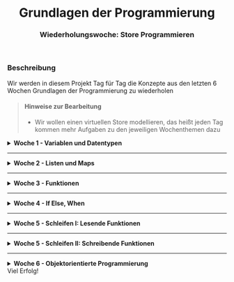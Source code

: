 <h1 align="center">Grundlagen der Programmierung</h1>
<h3 align="center">Wiederholungswoche: Store Programmieren</h3>
<br>



### Beschreibung
Wir werden in diesem Projekt Tag für Tag die Konzepte aus den letzten 6 Wochen Grundlagen der Programmierung zu wiederholen

> #### Hinweise zur Bearbeitung
> - Wir wollen einen virtuellen Store modellieren, das heißt jeden Tag kommen mehr Aufgaben zu den jeweiligen Wochenthemen dazu

<details>
<summary> <b> Woche 1 - Variablen und Datentypen </b> </summary>
  In der 1. Woche haben wir Variablen und Datentypen kennengelernt.

Lege in der `Main.kt` im `src` Ordner folgende Variablen an und denke dir die passenden Variablennamen und Datentypen dazu selber aus:

1. Name des Stores - sei kreativ
2. kurze Beschreibung, welche Art von Produkte es in deinem Store zu kaufen gibt - sei kreativ
3. Eine Filialnummer - dein Store ist der 13. seiner Art in ganz Deutschland
4. den Namen der Person, die den Store leitet - soll über `readln()` eingegeben werden
5. das Alter der Person, die den Store leitet - soll über `readln()` eingegeben werden
6. Information darüber, ob aktuell eine Rabattaktion läuft oder nicht

Danach drucke alle diese Informationen hübsch in der Konsole aus.


</details>

---

<details>
<summary> <b> Woche 2 - Listen und Maps </b> </summary>

Jetzt wollen wir den Umgang mit Listen und Maps üben.

1. Erstelle eine Variable namens `inventar` in der du 5 Produkte mit ihren Preisen anlegst.
- Welche Datenstruktur ist geeignet, um Schlüssel gemeinsam mit Werten anzulegen?
- Welche Datentypen sollten Schlüssel und Werte jeweils haben?

2. Füge jetzt manuell, das heißt mit der richtigen Funktion/Syntax und nicht einfach, indem du die originale Map bearbeitest, folgendes hinzu:

- Ein Produkt namens `iPhone` mit dem Preis `9999.99`
- Ein Produkt namens `Kaugummi` mit dem Preis `2.49`
- Ein Produkt namens `Smoothie` mit dem Preis `4.99`

Um dies zu tun, gibt es 2 unterschiedliche Syntaxen. 
Suche in den LiveBeispielen aus der Vorlesung heraus, was die beiden sind. Nutze beide mind. 1x, für das 3. Produkt kannst du die benutzen, die dir besser gefällt.

3. Aktualisierung der Preise: Verringere den Preis von 3 Produkten deiner Wahl um 1.50 Euro.

  - Um dies zu tun, gibt es 2 unterschiedliche Syntaxen.
   - Suche in den LiveBeispielen aus der Vorlesung heraus, was die beiden sind. Nutze beide mind. 1x, für das 3. Produkt kannst du die benutzen, die dir besser gefällt.

4. Produkt entfernen: Entferne das teuerste Produkt (du musst das Programm nicht rausfinden lassen, welches das teuerste ist, sondern kannst es selbst identifizieren)

5. Prüfe, ob das Produkt "Kaugummi" noch in der Map existiert und printe eine entsprechende Nachricht in die Konsole aus. Dafür brauchst du if else.


6. Prüfe, ob es ein Produkt mit dem Preis 1.49 in der Map gibt und drucke eine entsprechende Nachricht in der Konsole aus.


7. Listen anlegen:
- Lege jetzt jeweils eine Liste mit 
  - allen Produkten 
  - allen Preisen 
  
  an. Dafür gibt es wieder eine Funktion/Schlüsselwort, mit dem du alle keys und alle values einfach aus der map ziehen und in eine neue Variable speichern kannst. 

- Achte darauf, dass es sich bei dieser neuen Variable um den korrekten Datentypen, eine Liste, handelt!

8. Was ist eigentlich nochmal ein Set im Unterschied zu einer Liste/Map?

BONUS: Bist du schon in der Lage, 

- das gesamte Inventar mit Preisen Zeile für Zeile auszudrucken? 

- nur alle Produkte auszudrucken, deren Preis zB genau 1.49 ist?
- Welche Konstrukte brauchst du hierfür?

</details>

---
<details>
<summary> <b> Woche 3 - Funktionen </b> </summary>

Lagere nun die gesamte Funktionalität, die du programmiert hast, in Funktionen in der Datei `Functions.kt` aus.

Sie könnten wie folgt heißen:

- `displayStore()`
- `addProduct()`
- `updatePrice()`
- `removeProduct()`
- `doesProductExist()` - soll für alle Produkte, nicht nur Kaugummi funktionieren
- `doesPriceExist()` - soll für alle Preise, nicht nur 1.49 gelten


Überlege dir, welche Funktionen was für return-Werte brauchen und wo Parameter übergeben werden müssen.
</details>

---

<details>
<summary> <b> Woche 4 - If Else, When </b> </summary>

Schreibe folgende Funktionen in `IfElsWhen.kt`:

1. Altersüberprüfung: `purchaseAllowed(name: String, age: Int)` - Prüft, ob Kunde namens `name` mit dem alter `age` über 6 Jahre alt ist. Wenn nicht, wird eine Nachricht gedruckt, dass `name` nochmal mit den Eltern wiederkommen soll.


2. `calculateDiscount(customerAge: Int, isRegularCustomer: Boolean) : Double` - prüft, ob ein Kunde einen Rabatt erhält und rechnet den Rabatt aus nach folgendem Schema:
    - ist der Kunde über 60 und ein Stammkunde: Rabatt von 60%
    - Kunde nur über 60: Rabatt von 10%
    - Kunde nur Stammkunde: Rabatt von 20%
    - Kunde unter 12: Rabatt von 15%
- Der Rabatt soll am Ende zurückgegeben werden! (`return`)


3. Rabattaktionen:
   Die Variable aus Aufgabe 1, die angibt, ob es eine Rabattaktion gibt oder nicht, soll nun nicht einfach manuell gesetzt werden, sondern Logik bekommen.

    - Schreibe eine Funktion `checkDiscountDays`, die einen Wochentag übergeben bekommt und eine passende Nachricht in die Konsole druckt für folgende Szenarien:
        - ist der Wochentag Montag, Mittwoch oder Freitag: es gibt Rabatte.
        - ist der Wochentag Dienstag, Donnerstag oder Samstag: es gibt keine Rabatte
        - ist der Wochentag Sonntag: der Laden hat geschlossen, folglich gibt es keine Rabatte
    - Benutze hierzu  `when`! Gerne auch zur Übung zusätzlich mit `if else` lösen.
    - Speichere das Ergebnis der Funktion am Ende in deine in Aufgabe 1 erstellte Variable.


4. Einkauf: Simuliere einen Einkauf durch einen Kunden. Schreibe dazu eine Funktion `buy(budget: Double, price: Double)`, die folgendes tut:
    - das Kundenbudget und den Preis des Produkts ausdruckt
    - prüft, ob der Kunde genug Geld dabei hat, um sich ein Produkt zu leisten. wenn ja:
        - Den Preis vom Budget abziehen und in einer neuen Variable speichern
        - entsprechende Nachrichten in die Konsole drucken, dass das Produkt gekauft wurde und er Kunde noch x Euro übrig hat
    - wenn nein: Bescheid sagen, dass das Produkt zu teuer ist, weil dem Kunden x Euro fehlen
</details>

---

<details>
<summary> <b> Woche 5 - Schleifen I: Lesende Funktionen </b> </summary>

In der Datei `Data.kt` findest du einige Datenstrukturen mit Produkten/Mitarbeitern.

Durch diese Datenstrukturen wollen wir jeweils mit Schleifen durchgehen.

Schreibe **Funktionen**, die die jeweiligen Aufgaben erfüllen, in die Datei `Schleifen.kt`


1.  Mitarbeiter filtern: Schreibe eine Funktion, die alle Mitarbeiter ausgibt, deren Namen mit einem bestimmten Buchstaben beginnen, welcher der Funktion als `Char` übergeben werden kann. Verwende eine Schleife oder ein passendes Lambda in einer Higher-Order Function. Tipp: es gibt eine Funktion namens `startsWith

2. Längster Produktname pro Kategorie: 
Finde den längsten Produktnamen in jeder Kategorie und gib ihn aus. Du kannst zB eine Schleife verwenden, um durch die Produktkategorien zu iterieren und dann maxBy verwenden, um den längsten Namen in jeder Kategorie zu finden.

3. Produkte nach Kategorien filtern: Schreibe eine Funktion, die Produkte einer bestimmten Kategorie filtert und ausgibt. Der Benutzer sollte die Kategorie auswählen können, und die Funktion sollte die entsprechenden Produkte anzeigen.

4. Mitarbeiterliste alphabetisch sortieren
Sortiere die Liste der Mitarbeiter alphabetisch und gib sie aus. Du kannst die sorted-Funktion oder eine Schleife verwenden, um die Sortierung durchzuführen.

5. Produkte nach Länge filtern:
Filtere Produkte in jeder Kategorie basierend auf ihrer Länge (also der Länge ihres Namens). Zum Beispiel könntest du Produkte auswählen, die weniger als 6 Zeichen lang sind. Verwende filter und map, um die Filterung durchzuführen.

6. Gesamtanzahl der Produkte:
Berechne die Gesamtanzahl der Produkte in allen Kategorien. Du kannst eine Schleife verwenden, um durch die Kategorien und Produkte zu iterieren und die Summe berechnen.

7. Zufälliges Produkt pro Kategorie:
Schreibe eine Funktion, die zufällig ein Produkt aus jeder Kategorie auswählt und ausgibt. Verwende die random()-Funktion, um ein zufälliges Element aus der Liste von Produkten in jeder Kategorie zu wählen.

8. Produkte nach Anfangsbuchstaben gruppieren:
Gruppiere die Produkte in jeder Kategorie nach dem Anfangsbuchstaben und gib die Gruppen aus. Zum Beispiel könntest du alle Produkte auflisten, die mit "A" beginnen, dann mit "B" usw. Verwende eine Schleife oder Higher-Order Functions, um die Gruppierung durchzuführen.

9. Anzahl der Produkte pro Kategorie:
Berechne die Anzahl der Produkte in jeder Kategorie und gib sie aus. Du kannst die count()-Funktion oder eine Schleife verwenden, um die Anzahl der Produkte in jeder Kategorie zu zählen.


</details>

---

<details>
<summary> <b> Woche 5 - Schleifen II: Schreibende Funktionen </b> </summary>

Die Datenstrukturen sind noch nicht bearbeitbar.

Was muss eine List oder Map jeweils sein, damit man darauf auch schreibende Operationen ausführen kann?

Erstelle jeweils eine mutable Kopie von `produktMap` und von `employees`, nenne sie jeweils `cProduktMap` und `cEmployees`. Denk daran, dass die einzelnen Listen in `cProduktMap` auch noch mutable gemacht werden müssen.

Danach führe folgende Operationen in `SchleifenII.kt` durch:

10. Produkte hinzufügen:
Schreibe eine Funktion, die es den Benutzern ermöglicht, neue Produkte und Kategorien hinzuzufügen. Der Benutzer sollte den Produktnamen und die Kategorie eingeben können, und die Funktion fügt das Produkt zur Map `cProductMap` hinzu.

11. Produkte entfernen:
Erstelle eine Funktion, die es den Benutzern ermöglicht, Produkte aus den Kategorien zu entfernen. Der Benutzer sollte den Produktnamen und die Kategorie eingeben können, und die Funktion entfernt das Produkt aus der Map `cProductMap`.

12. Produkte sortieren:
Schreibe eine Funktion, die Produkte in jeder Kategorie alphabetisch sortiert. Du kannst die sort()-Funktion oder eine eigene Sortierlogik verwenden, um die Produkte in jeder Kategorie zu sortieren.

13. Kategorie umbenennen:
Ermögliche es den Benutzern, den Namen einer Kategorie zu ändern. Der Benutzer sollte die alte und die neue Kategorie eingeben können, und die Funktion aktualisiert die Map `cProductMap`.

14. Produkte in den Warenkorb legen:
Erstelle eine Funktion, die es den Benutzern ermöglicht, Produkte in einen Warenkorb zu legen. Der Warenkorb kann als Mutable List repräsentiert werden. Der Benutzer sollte den Produktnamen und die Anzahl eingeben können, und die Funktion fügt das Produkt mit der entsprechenden Anzahl zum Warenkorb hinzu.

</details>

---

<details>
<summary> <b> Woche 6 - Objektorientierte Programmierung </b> </summary>

Jetzt kommt Objektorientierung ins Spiel.

Committe und pushe bevor du hiermit anfängst deine bisherigen Lösungen! Wir refactoren jetzt den gesamten Code!

Alle unsere Produkte, die bisher jeweils lediglich Strings sind, sollen jetzt in tatsächliche Produkte mit einem Namen und einem Preis umgewandelt werden.

1. Produkt: Erstelle eine neue Datei, die Klasse `Produkt.kt`, der du im Primären Konstruktor die Eigenschaften `bezeichner`, `preis` und `kategorie` gibst. 
- Ersetze in unseren Datenstrukturen in der Datei `Data.kt` alle Strings, die zuvor als Platzhalter für richtige Produkte enthalten waren, mit tatsächlichen Produkten.

Jetzt werden einige Fehler auftauchen.

Du musst die meisten deiner bisher Funktionen jetzt so refactoren, dass sie mit dem neuen Datentyp Produkt funktionieren. Behebe alle Fehler.

2. Mitarbeiter: Erstelle eine Klasse `Mitarbeiter.kt`, der du im Primären Konstruktor die Eigenschaften `name` und `alter` gibst.
- Ersetze die Strings in der Liste `mitarbeiter` mit tatsächlichen Instanzen der Klasse Mitarbeiter. Wenn du noch Nerven dazu hast, schreibe dazu eine Funktion, die ein zufälliges Alter zwischen 16 und 70 ausgibt, und rufe diese auf, statt manuell ein Alter bei jedem Mitarbeiter reinzuschreiben.

3. In Produkt, erstelle eine Funktion `printInfo()`, die uns alle Informationen über das Produkt ausdruckt.

4. Erstelle jetzt die Kindklassen Elektronik, Kleidung, Nahrung, Buch und Haushalt, die von Produkt erben und jeweils ihre Kategorie als String in der Variable `kategorie` als Default Wert stehen haben.


</details>
Viel Erfolg!




